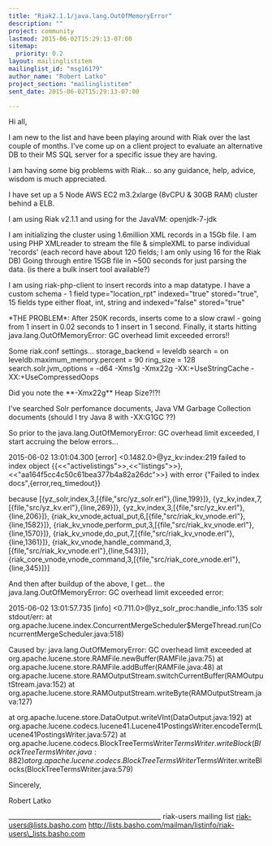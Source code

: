 ```yaml
---
title: "Riak2.1.1/java.lang.OutOfMemoryError"
description: ""
project: community
lastmod: 2015-06-02T15:29:13-07:00
sitemap:
  priority: 0.2
layout: mailinglistitem
mailinglist_id: "msg16179"
author_name: "Robert Latko"
project_section: "mailinglistitem"
sent_date: 2015-06-02T15:29:13-07:00

---
```




Hi all,

I am new to the list and have been playing around with Riak over the 
last couple of months. I've come up on a client project to evaluate an 
alternative DB to their MS SQL server for a specific issue they are having.


I am having some big problems with Riak... so any guidance, help, 
advice, wisdom is much appreciated.


I have set up a 5 Node AWS EC2 m3.2xlarge (8vCPU & 30GB RAM) cluster 
behind a ELB.

I am using Riak v2.1.1 and using for the JavaVM: openjdk-7-jdk

I am initializing the cluster using 1.6million XML records in a 15Gb 
file. I am using PHP XMLreader to stream the file & simpleXML to parse 
individual 'records' (each record have about 120 fields; I am only using 
16 for the Riak DB) Going through entire 15GB file in ~500 seconds for 
just parsing the data. (is there a bulk insert tool available?)


I am using riak-php-client to insert records into a map datatype. I have 
a custom schema - 1 field type="location\_rpt" indexed="true" 
stored="true", 15 fields type either float, int, string and 
indexed="false" stored="true"


\*THE PROBLEM\*: After 250K records, inserts come to a slow crawl - going 
from 1 insert in 0.02 seconds to 1 insert in 1 second. Finally, it 
starts hitting java.lang.OutOfMemoryError: GC overhead limit exceeded 
errors!!


Some riak.conf settings...
storage\_backend = leveldb
search = on
leveldb.maximum\_memory.percent = 90
ring\_size = 128
search.solr.jvm\_options = -d64 -Xms1g -Xmx22g -XX:+UseStringCache 
-XX:+UseCompressedOops


Did you note the \*\*-Xmx22g\*\* Heap Size?!?!

I've searched Solr perfomance documents, Java VM Garbage Collection 
documents (should I try Java 8 with -XX:G1GC ??)


So prior to the java.lang.OutOfMemoryError: GC overhead limit exceeded, 
I start accruing the below errors...


2015-06-02 13:01:04.300 [error]
<0.1482.0>@yz\_kv:index:219 failed to index object 
{{<<"activelistings">>,<<"listings">>},
<<"aa164f5cc4c50c61bea377b4a82a26dc">>} with error {"Failed to index 
docs",{error,req\_timedout}}

because [{yz\_solr,index,3,[{file,"src/yz\_solr.erl"},{line,199}]},
{yz\_kv,index,7,[{file,"src/yz\_kv.erl"},{line,269}]},
{yz\_kv,index,3,[{file,"src/yz\_kv.erl"},{line,206}]},
{riak\_kv\_vnode,actual\_put,6,[{file,"src/riak\_kv\_vnode.erl"},{line,1582}]},
{riak\_kv\_vnode,perform\_put,3,[{file,"src/riak\_kv\_vnode.erl"},{line,1570}]},
{riak\_kv\_vnode,do\_put,7,[{file,"src/riak\_kv\_vnode.erl"},{line,1361}]},
{riak\_kv\_vnode,handle\_command,3,[{file,"src/riak\_kv\_vnode.erl"},{line,543}]},
{riak\_core\_vnode,vnode\_command,3,[{file,"src/riak\_core\_vnode.erl"},{line,345}]}]

And then after buildup of the above, I get... the 
java.lang.OutOfMemoryError: GC overhead limit exceeded error:


2015-06-02 13:01:57.735 [info] <0.711.0>@yz\_solr\_proc:handle\_info:135
solr stdout/err: at 
org.apache.lucene.index.ConcurrentMergeScheduler$MergeThread.run(ConcurrentMergeScheduler.java:518)

Caused by: java.lang.OutOfMemoryError: GC overhead limit exceeded
 at org.apache.lucene.store.RAMFile.newBuffer(RAMFile.java:75)
 at org.apache.lucene.store.RAMFile.addBuffer(RAMFile.java:48)
 at 
org.apache.lucene.store.RAMOutputStream.switchCurrentBuffer(RAMOutputStream.java:152)
 at 
org.apache.lucene.store.RAMOutputStream.writeByte(RAMOutputStream.java:127)

 at org.apache.lucene.store.DataOutput.writeVInt(DataOutput.java:192)
 at 
org.apache.lucene.codecs.lucene41.Lucene41PostingsWriter.encodeTerm(Lucene41PostingsWriter.java:572)
 at 
org.apache.lucene.codecs.BlockTreeTermsWriter$TermsWriter.writeBlock(BlockTreeTermsWriter.java:882)
 at 
org.apache.lucene.codecs.BlockTreeTermsWriter$TermsWriter.writeBlocks(BlockTreeTermsWriter.java:579)


Sincerely,


Robert Latko

\_\_\_\_\_\_\_\_\_\_\_\_\_\_\_\_\_\_\_\_\_\_\_\_\_\_\_\_\_\_\_\_\_\_\_\_\_\_\_\_\_\_\_\_\_\_\_
riak-users mailing list
riak-users@lists.basho.com
http://lists.basho.com/mailman/listinfo/riak-users\_lists.basho.com

